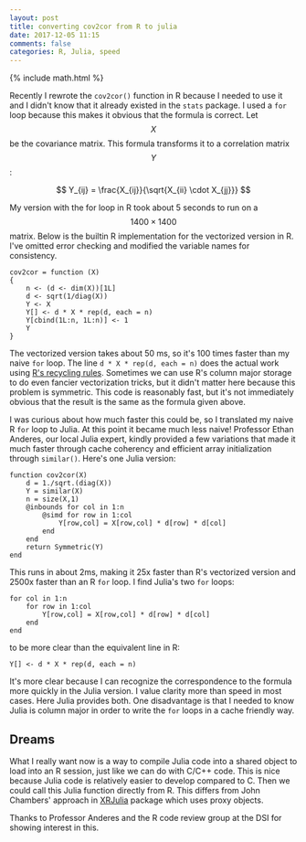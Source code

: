 ```yaml
---
layout: post
title: converting cov2cor from R to julia
date: 2017-12-05 11:15
comments: false
categories: R, Julia, speed
---
```


{% include math.html %}

Recently I rewrote the `cov2cor()` function in R because I needed to use it
and I didn't know that it already existed in the `stats` package. I used a
`for` loop because this makes it obvious that the formula is correct. Let
$$X$$ be the covariance matrix. This formula transforms it to a correlation
matrix $$Y$$:

$$
    Y_{ij} = \frac{X_{ij}}{\sqrt{X_{ii} \cdot X_{jj}}}
$$

My version with the for loop in R took about 5 seconds to run on a $$1400
\times 1400$$ matrix. Below is the builtin R implementation for the vectorized version
in R. I've omitted error checking and modified the variable names for
consistency.

```{R}
cov2cor = function (X)
{
    n <- (d <- dim(X))[1L]
    d <- sqrt(1/diag(X))
    Y <- X
    Y[] <- d * X * rep(d, each = n)
    Y[cbind(1L:n, 1L:n)] <- 1
    Y
}
```

The vectorized version takes about 50 ms, so it's 100 times faster than my
naive `for` loop. The line `d * X * rep(d, each = n)` does the actual work
using [R's recycling
rules](https://cran.r-project.org/doc/manuals/r-release/R-lang.html#Recycling-rules).
Sometimes we can use R's column major storage to do even fancier
vectorization tricks, but it didn't matter here because this problem is
symmetric.  This code is reasonably fast, but it's not immediately obvious
that the result is the same as the formula given above.

I was curious about how much faster this could be, so I translated my naive
R `for` loop to Julia. At this point it became much less naive!  Professor
Ethan Anderes, our local Julia expert, kindly provided a few
variations that made it much faster through cache coherency and efficient
array initialization through `similar()`. Here's one Julia version:

```{julia}
function cov2cor(X) 
    d = 1./sqrt.(diag(X))
    Y = similar(X)   
    n = size(X,1) 
    @inbounds for col in 1:n 
        @simd for row in 1:col
            Y[row,col] = X[row,col] * d[row] * d[col]
        end 
    end 
    return Symmetric(Y)
end
```

This runs in about 2ms, making it 25x faster than R's vectorized version
and 2500x faster than an R `for` loop. I find Julia's two `for` loops:

```{julia}
for col in 1:n 
    for row in 1:col
        Y[row,col] = X[row,col] * d[row] * d[col]
    end 
end 
```

to be more clear than the equivalent line in R:

```{R}
Y[] <- d * X * rep(d, each = n)
```

It's more clear because I can recognize the correspondence to the formula
more quickly in the Julia version. I value clarity more than speed in most
cases. Here Julia provides both. One disadvantage is that I needed to know
Julia is column major in order to write the `for` loops in a cache friendly
way.

## Dreams

What I really want now is a way to compile Julia code into a shared object
to load into an R session, just like we can do with C/C++ code. This is
nice because Julia code is relatively easier to develop compared to C. Then
we could call this Julia function directly from R. This differs from John
Chambers' approach in [XRJulia](https://cran.r-project.org/package=XRJulia)
package which uses proxy objects.

Thanks to Professor Anderes and the R code review group at the DSI for
showing interest in this.
